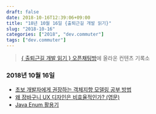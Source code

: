 ```yaml
---
draft: false
date: 2018-10-16T12:39:06+09:00
title: "18년 10월 16일 {출퇴근길 개발 읽기}"
slug: "2018-10-16"
categories: ["2018", "dev.commuter"]
tags: ["dev.commuter"]
---
```

>[{ 출퇴근길 개발 읽기 } 오픈채팅방](http://bit.ly/2QxBmW5)에 올라온 컨텐츠 기록소

### 2018년 10월 16일

- [초보 개발자에게 권장하는 객체지향 모델링 공부 방법](http://bit.ly/2IYfWPx)
- [왜 장바구니 UX 디자인은 비효율적인가? (영문)](http://bit.ly/2RTvNmC)
- [Java Enum 활용기](http://bit.ly/2yCmuyq)
